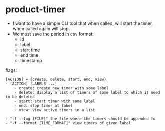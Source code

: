 # product-timer

- I want to have a simple CLI tool that when called, will start the timer, when called again will stop.
- We must save the period in csv format:
  - id
  - label
  - start time
  - end time
  - timestamp

flags:

```
[ACTION] = {create, delete, start, end, view}
- [ACTION] [LABELS ...]
    - create: create new timer with some label
    - delete: display a list of timers of some label to which it need to be deleted
    - start: start timer with some label
    - end: stop timer at label
    - view: view active timers in a list

- "-l --log [FILE]" the file where the timers should be appended to
- "-f --format [TIME_FORMAT]" view timers of given label
```
